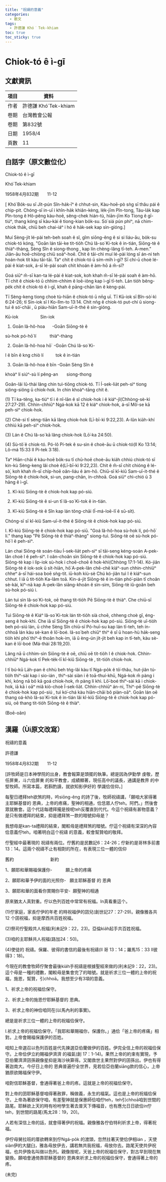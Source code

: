 ```yaml
---
title: "祝禱的意義"
categories:
  - 散文
tags:
  - 許德謙 Khó͘ Tek-khiam
toc: true
toc_sticky: true
---
```


# Chiok-tó ê ì-gī

## 文獻資訊

| 項目 | 資料 |
|---|---|
| 作者 | 許德謙 Khó͘ Tek-khiam |
| 卷期 | 台灣教會公報 |
| 卷期 | 第832號 |
| 日期 | 1958/4 |
| 頁數 | 11 |

## 白話字（原文數位化）

Chiok-tó ê ì-gī

Khó͘ Tek-khiam

1958年4月832期       11-12

[ Khó͘ Bo̍k-su sī Ji̍t-pún Sîn-ha̍k-īⁿ ê chhut-sin, Kàu-hoē-pò sǹg sī thâu pái ê chip-pit. Chóng-sī in-uī i khîn-ha̍k khiân-kèng, le̍k-jīm Pîn-tong, Táu-la̍k kap Pîn-tong ê Hô-pêng kàu-hoē, sêng-chek hián-tù, hiān-jīm Ko Tiong ê gī-tiúⁿ, thang kóng sī kàu-kài ê tiong-kian bo̍k-su. Só͘ siá pún phiⁿ, nā chim-chiok tha̍k, chiū beh chai-iáⁿ i hó ê ha̍k-sek kap sìn-gióng.]

Muí Sèng-ji̍t lé-pài teh-beh soah ê sî, gîm siōng-êng ê si si liáu-āu, bo̍k-su chiok-tó kóng, "Goān lán tāi-ke tit-tio̍h Chú Iâ-so͘ Ki-tok ê in-tián, Siōng-tè ê thiàⁿ-thàng, Sèng Sîn ê siong-thong , kap lín chèng-lâng tī-teh. A-men." Jiân-āu hoē-chiòng chiū soàⁿ-hoē. Chit ê tāi-chì muí lé-pài lóng sī án-ni teh hoán-hok ti̍t kàu tāi-tāi. Taⁿ chit ê chiok-tó ū sím-mi̍h ì-gī? Sī chí-ū choè lé-pài ê kiat-sok, á-sī lé-pài soah chi̍t khoán ê àm-hō á m̄-sī?

Goá siūⁿ m̄-sī kan-ta lé-pài ê kiat-sok, koh khah m̄-sī lé-pài soah ê àm-hō. Tī chit ê chiok-tó ū chhim-chhim ê loē-iông kap ì-gī tī-teh. Lán tio̍h bêng-pe̍k chit ê chiok-tó ê ì-gī, khah ē pāng-chān lán ê kèng-pài.

Tī Sèng-keng tiong choè tù-hiān ê chiok-tó ū nn̄g uī. Tī Kū-iok sī Bîn-sò͘-kì 6:24-26; tī Sin-iok sī I Ko-lîm-to 13:14. Chit nn̄g ê chiok-tó put-chí ū siong-tuì ê só͘-chāi , ū piáu-hiān Sam-uī-it-thé ê sìn-gióng.

Kū-iok                  Sin-iok

1. Goān Iâ-hô-hoa      -Goān Siōng-tè ê

sù-hok pó-hō͘ lí           thiàⁿ-thàng

2. Goān Iâ-hô-hoa hō͘  -Goān Chú Iâ-so͘ Ki-

I ê bīn ê kng chiò lí          tok ê in-tián

3. Goān Iâ-hô-hoa ê bīn -Goān Sèng Sîn ê

khoàⁿ lí siúⁿ-sù lí pêng-an       siong-thong

Goân-lâi Iû-thài lâng chin tuì-tiōng chiok-tó. Tī Í-sek-lia̍t peh-sìⁿ tiong siông-siông ū chiok-hok. In chin khoàⁿ-tāng chit ê.

(1) Tī ka-têng, ka-tiúⁿ tī i ê nî-lān ê sî chiok-hok i ê kiáⁿ-jî(Chhòng-sè-kì 27:27-29). Chhin-chhiūⁿ Ngá-kok kā 12 ê kiáⁿ chiok-hok, á-sī Mô͘-se kā peh-sìⁿ chiok-hok.

(2) Chè-si tī sèng-tiān kā lâng chiok-hok (Lī-bī-kì 9:22,23). A-lûn kia̍h-khí chhiú kā peh-sìⁿ chiok-hok.

(3) Lán ê Chú Iâ-so͘ kā lâng chiok-hok (Lō͘-ka 24:50).

(4) Sù-tô͘ ê chiok-tó. Pó-lô Pí-tek ê su-sìn ê choè-āu ū chiok-tó(II Ko 13:14; Lô-má 15:33 II Pí-tek 3:18).

Taⁿ Hiān-chāi ê kàu-hoē bo̍k-su tī chū-hoē choè-āu kia̍h chhiú chiok-tó sī kin-kù Sèng-keng lâi choè ê(Lī-bī-kì 9:22,23). Chit ê m̄-sī chi̍t chióng ê lé-sò͘, koh khah m̄-sī chi̍p-hoē oân-liáu ê àm-hō. Chiū-sī kî-kiû Sam-uī-it-thé ê Siōng-tè ê chiok-hok, si-un, pang-chān, ín-chhoā. Goá siūⁿ chì-chió ū 3 hāng ê ì-gī.

1. Kî-kiû Siōng-tè ê chiok-hok kap pó-siú.

2. Kî-kiû Siōng-tè ê si-un tī Iâ-so͘ Ki-tok ê in-tián.

3. Kî-kiû Siōng-tè ê Sîn kap lán tông-chāi (Í-má-loē-lī ê sū-si̍t).

Chóng-sī sī kî-kiû Sam-uī-it-thé ê Siōng-tè ê chiok-hok kap pó-siú.

I. Kî-kiú Siōng-tè ê chiok-hok kap pó-siū. "Goá Iâ-hô-hoa sù-hok lí, pó-hō͘ lí." thang kap "Pē Siōng-tè ê thiàⁿ-thàng" siong-tuì. Siōng-tè oē sù-hok pó-hō͘ I ê peh-sìⁿ.

Lán chai Siōng-tè soán-tiàu Í-sek-lia̍t peh-sìⁿ sī tāi-seng kéng-soán A-pek-lân choè I ê peh-sìⁿ. I oân-choân sìn Siōng-tè ê chiok-hok kap pó-siú. Siōng-tè kap i li̍p-iok sù-hok i choē-choē ê hok-khì(Chhòng 17:1-14). Kó-jiân Siōng-tè ê iok-sok ū si̍t-hiān, hō͘ A-pek-lân chē-chē kiáⁿ-sun chhin-chhiūⁿ chheⁿ á-sī hái-soa boē sǹg-tit. iū-koh kiù-sè Chú kó-jiân tuì I ê kiáⁿ-sun chhut. I iā ū tit-tio̍h Ka-lâm toā. Kin-á-ji̍t Siōng-tè ê in-tián phó͘-piàn tī choân sè-kài, kìⁿ-nā kap A-pek-lân siāng-khoán ê sìn-sim, Siōng-tè iû-goân beh sù-hok pó-siú i.

Lán tuì sìn Iâ-so͘ Ki-tok, oē thang tit-tio̍h Pē Siōng-tè ê thiàⁿ. Che chiū-sī Siōng-tè ê chiok-hok kap pó-siú.

Tuì Siōng-tè ê Kiáⁿ Iâ-so͘ Ki-tok lán tit-tio̍h sià choē, chheng choè gī, éng-seng ê hok-khì. Che iā sī Siōng-tè ê chiok-hok kap pó-siú. Siōng-tè uī-tio̍h beh pó-siú lán, ū chhe Sèng Sîn chiū-sī Pó-huī-su kap lán tī-teh, teh ín-chhoā lán kàu sè-kan ê lō͘-boé. Iâ-so͘ beh chiūⁿ thiⁿ ê sî ū hoan-hù ha̍k-seng tio̍h khì phó͘ thiⁿ-ē thoân hok-im, iā ū èng-ún ji̍t-ji̍t beh kap in tī-teh, kàu sè-kan ê lō͘-boé (Má-thài 28:19,20).

Lâng nā ū chhim-sìn Siōng-tè ê oē, chiū oē tit-tio̍h I ê chiok-hok. Chhin-chhiūⁿ Ngá-kok tī Pek-te̍k-lī kî-kiû Siōng-tè , tit-tio̍h chiok-hok.

I tī bú-kū La̍h-pan ê chhù beh tńg-lâi kàu tī Ngá-po̍k ê tō͘-thâu, hut-jiân tú-tio̍h thiⁿ-sài kap i sio-ián , thiⁿ-sài siàn i ê toā-thuí-khū, Ngá-kok m̄ pàng i khì, kóng nā bô kā goá chiok-hok, m̄ pàng lí khì. Lō͘-boé thiⁿ-sài kā i chiok-hok, iā kā i oāⁿ miâ kiò-choè Í-sek-lia̍t. Chhin-chhiūⁿ án-ni, Thiⁿ-pē Siōng-tè ê chiok-hok kap pó-siú , tuì kó͘-chá kàu hiān-chāi bô piàn-oāⁿ. Goān lán oē thang oá-khò Iâ-so͘ Ki-tok ê in-tián lâi kî-kiû Siōng-tè ê chiok-hok kap pó-siú, oē thang tit-tio̍h Siōng-tè ê thiàⁿ.

(Boē-oân)

## 漢羅（Ùi原文改寫）

祝禱的意義

許德謙

1958年4月832期       11-12

[許牧師是日本神學院的出身，教會報算是頭擺的執筆。總是因為伊勤學 虔敬，歷任屏東，斗六佮屏東 的和平教會，成績顯著，現任高中的議長，通講是教界 的中堅牧師。所寫本篇，若斟酌讀，就欲知影伊好的 學識佮信仰。]

每聖日禮拜teh欲煞的時，吟siōng-êng 的詩了後，牧師祝禱講，「願咱大家得著主耶穌基督的 恩典，上帝的疼痛，聖神的相通，佮恁眾人佇teh。阿們。」然後會眾就散會。這个代誌每禮拜攏是按呢teh反覆直到代代。今這个祝禱有甚物意義？是只有做禮拜的結束，抑是禮拜煞一款的暗號抑毋是？

我想毋是kan-ta禮拜的結束，閣較毋是禮拜煞的暗號。佇這个祝禱有深深的內容佮意義佇teh。咱著明白這个祝禱 的意義，較會幫贊咱的敬拜。

佇聖經中最著現的 祝禱有兩位。佇舊約是民數記6：24-26；佇新約是哥林多前書13：14。這兩个祝禱不止有相對的所在，有表現三位一體的信仰

舊約                              新約

1、願耶和華賜福保護你-           願上帝的疼痛

2、願耶和華予伊的面的光照你-   願主耶穌基督 的 恩典

3、願耶和華的面看你賞賜你平安-  願聖神的相通

原來猶太人真對重。佇以色列百姓中常常有祝福。In真看重這个。

(1)佇家庭，家長佇伊的年老 的時祝福伊的囝兒(創世記27：27-29)。親像雅各共12 个囝祝福，抑是摩西共百姓祝福。

(2)祭司佇聖殿共人祝福(利未記9：22，23)。亞倫kia̍h起手共百姓祝福。

(3)咱的主耶穌共人祝福(路加24：50)。

(4)使徒的 祝禱。保羅、彼得的書信的最後有祝禱(II 哥 13：14；羅馬15：33 II彼得3：18)。

今現在的教會牧師佇聚會最後kia̍h手祝禱是根據聖經來做的(利未記9：22，23)。這个毋是一種的禮數，閣較毋是集會完了的暗號。就是祈求三位一體的上帝的祝福，施恩，幫贊，引chhoā。我想至少有3項的意義。

1、祈求上帝的祝福佮保守。

2、祈求上帝的施恩佇耶穌基督的 恩典。

3、祈求上帝的神佮咱同在(以馬內利的事實)。

總是是祈求三位一體的上帝的祝福佮保守。

I.祈求上帝的祝福佮保守。「我耶和華賜福你，保護你。」通佮「爸上帝的疼痛」相對。上帝會賜福保護伊的百姓。

咱知上帝選召以色列百姓是代先揀選亞伯蘭做伊的百姓。伊完全信上帝的祝福佮保守。上帝佮伊立約賜福伊濟濟 的福氣(創 17：1-14)。果然上帝的約束有實現，予亞伯蘭濟濟囝孫親像星抑是海沙袂算得。又閣救世主果然對伊的囝孫出。伊也有得著迦南大。今仔日上帝的 恩典普遍佇全世界，見若佮亞伯蘭siāng款的信心，上帝猶原欲賜福保守伊。

咱對信耶穌基督，會通得著爸上帝的疼。這就是上帝的祝福佮保守。

對上帝的囝耶穌基督咱得著赦罪，稱做義，永生的福氣。這也是上帝的祝福佮保守。上帝為著欲保守咱，有差聖神就是保惠師佮咱佇teh，teh引chhoā咱到世間的路尾。耶穌欲上天的時有吩咐學生著去普天下傳福音，也有應允日日欲佮in佇teh，到世間的路尾(馬太28：19，20)。

人若有深信上帝的話，就會得著伊的祝福。親像雅各佇伯特利祈求上帝，得著祝福。

伊佇母舅拉班的厝欲轉來到佇Ngá-po̍k 的渡頭，忽然拄著天使佮伊相ián ，天使siàn伊的大腿臼，雅各毋放伊去，講若無共我祝福，毋放你去。路尾天使共伊祝福，也共伊換名叫做以色列。親像按呢，天爸上帝的祝福佮保守，對古早到現在無變換。願咱會通倚靠耶穌基督的 恩典來祈求上帝的祝福佮保守，會通得著上帝的疼。

(未完)
